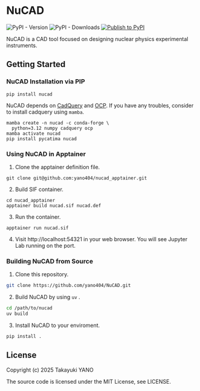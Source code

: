 # NuCAD

![PyPI - Version](https://img.shields.io/pypi/v/nucad)
![PyPI - Downloads](https://img.shields.io/pypi/dm/nucad)
[![Publish to PyPI](https://github.com/yano404/NuCAD/actions/workflows/pypi.yml/badge.svg)](https://github.com/yano404/NuCAD/actions/workflows/pypi.yml)

NuCAD is a CAD tool focused on designing nuclear physics experimental instruments.


## Getting Started

### NuCAD Installation via PIP

```
pip install nucad
```

NuCAD depends on [CadQuery](https://github.com/CadQuery/cadquery) and [OCP](https://github.com/CadQuery/OCP).
If you have any troubles, consider to install cadquery using `mamba`.

```
mamba create -n nucad -c conda-forge \
  python=3.12 numpy cadquery ocp
mamba activate nucad
pip install pycatima nucad
```

### Using NuCAD in Apptainer

1. Clone the apptainer definition file.
  ```
  git clone git@github.com:yano404/nucad_apptainer.git
  ```

2. Build SIF container.
  ```
  cd nucad_apptainer
  apptainer build nucad.sif nucad.def
  ```

3. Run the container.
  ```
  apptainer run nucad.sif
  ```

4. Visit http://localhost:54321 in your web browser.
   You will see Jupyter Lab running on the port.

### Building NuCAD from Source

1. Clone this repository.
  ```sh
  git clone https://github.com/yano404/NuCAD.git
  ```
2. Build NuCAD by using `uv` .
  ```sh
  cd /path/to/nucad
  uv build
  ```
3. Install NuCAD to your enviroment.
  ```sh
  pip install .
  ```


## License

Copyright (c) 2025 Takayuki YANO

The source code is licensed under the MIT License, see LICENSE.